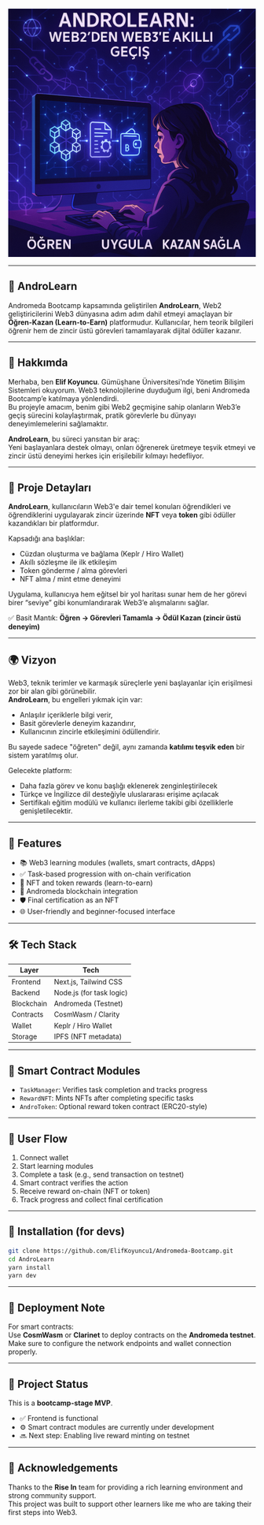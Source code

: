 ![AndroLearn Banner](resim.png)


---

## 🧠 **AndroLearn**  
Andromeda Bootcamp kapsamında geliştirilen **AndroLearn**, Web2 geliştiricilerini Web3 dünyasına adım adım dahil etmeyi amaçlayan bir **Öğren-Kazan (Learn-to-Earn)** platformudur. Kullanıcılar, hem teorik bilgileri öğrenir hem de zincir üstü görevleri tamamlayarak dijital ödüller kazanır.

---

## 🌌 **Hakkımda**  
Merhaba, ben **Elif Koyuncu**. Gümüşhane Üniversitesi’nde Yönetim Bilişim Sistemleri okuyorum. Web3 teknolojilerine duyduğum ilgi, beni Andromeda Bootcamp’e katılmaya yönlendirdi.  
Bu projeyle amacım, benim gibi Web2 geçmişine sahip olanların Web3’e geçiş sürecini kolaylaştırmak, pratik görevlerle bu dünyayı deneyimlemelerini sağlamaktır.

**AndroLearn**, bu süreci yansıtan bir araç:  
Yeni başlayanlara destek olmayı, onları öğrenerek üretmeye teşvik etmeyi ve zincir üstü deneyimi herkes için erişilebilir kılmayı hedefliyor.

---

## 📘 **Proje Detayları**  
**AndroLearn**, kullanıcıların Web3'e dair temel konuları öğrendikleri ve öğrendiklerini uygulayarak zincir üzerinde **NFT** veya **token** gibi ödüller kazandıkları bir platformdur.

Kapsadığı ana başlıklar:
- Cüzdan oluşturma ve bağlama (Keplr / Hiro Wallet)  
- Akıllı sözleşme ile ilk etkileşim  
- Token gönderme / alma görevleri  
- NFT alma / mint etme deneyimi

Uygulama, kullanıcıya hem eğitsel bir yol haritası sunar hem de her görevi birer “seviye” gibi konumlandırarak Web3’e alışmalarını sağlar.

✅ Basit Mantık:
**Öğren → Görevleri Tamamla → Ödül Kazan (zincir üstü deneyim)**

---

## 🌍 **Vizyon**  
Web3, teknik terimler ve karmaşık süreçlerle yeni başlayanlar için erişilmesi zor bir alan gibi görünebilir.  
**AndroLearn**, bu engelleri yıkmak için var:  
- Anlaşılır içeriklerle bilgi verir,  
- Basit görevlerle deneyim kazandırır,  
- Kullanıcının zincirle etkileşimini ödüllendirir.

Bu sayede sadece "öğreten" değil, aynı zamanda **katılımı teşvik eden** bir sistem yaratılmış olur.

Gelecekte platform:
- Daha fazla görev ve konu başlığı eklenerek zenginleştirilecek  
- Türkçe ve İngilizce dil desteğiyle uluslararası erişime açılacak  
- Sertifikalı eğitim modülü ve kullanıcı ilerleme takibi gibi özelliklerle genişletilecektir.

---

## 🚀 Features

- 📚 Web3 learning modules (wallets, smart contracts, dApps)
- ✅ Task-based progression with on-chain verification
- 🎁 NFT and token rewards (learn-to-earn)
- 🔗 Andromeda blockchain integration
- 🛡️ Final certification as an NFT
- 🌐 User-friendly and beginner-focused interface

---

## 🛠️ Tech Stack

| Layer       | Tech                        |
|-------------|-----------------------------|
| Frontend    | Next.js, Tailwind CSS       |
| Backend     | Node.js (for task logic)    |
| Blockchain  | Andromeda (Testnet)         |
| Contracts   | CosmWasm / Clarity          |
| Wallet      | Keplr / Hiro Wallet         |
| Storage     | IPFS (NFT metadata)         |

---

## 🧪 Smart Contract Modules

- `TaskManager`: Verifies task completion and tracks progress
- `RewardNFT`: Mints NFTs after completing specific tasks
- `AndroToken`: Optional reward token contract (ERC20-style)

---

## 🧭 User Flow

1. Connect wallet  
2. Start learning modules  
3. Complete a task (e.g., send transaction on testnet)  
4. Smart contract verifies the action  
5. Receive reward on-chain (NFT or token)  
6. Track progress and collect final certification

---

## 🔧 Installation (for devs)

```bash
git clone https://github.com/ElifKoyuncu1/Andromeda-Bootcamp.git
cd AndroLearn
yarn install
yarn dev
```

---

## 🔧 Deployment Note

For smart contracts:  
Use **CosmWasm** or **Clarinet** to deploy contracts on the **Andromeda testnet**.  
Make sure to configure the network endpoints and wallet connection properly.

---

## 📍 Project Status

This is a **bootcamp-stage MVP**.  
- ✅ Frontend is functional  
- ⚙️ Smart contract modules are currently under development  
- 🔜 Next step: Enabling live reward minting on testnet

---

## 🤝 Acknowledgements

Thanks to the **Rise In** team for providing a rich learning environment and strong community support.  
This project was built to support other learners like me who are taking their first steps into Web3.

